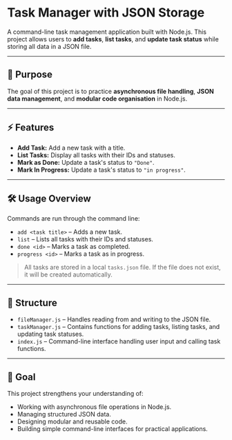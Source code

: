# Task Manager with JSON Storage

A command-line task management application built with Node.js. This project allows users to **add tasks**, **list tasks**, and **update task status** while storing all data in a JSON file.

---

## 📌 Purpose

The goal of this project is to practice **asynchronous file handling**, **JSON data management**, and **modular code organisation** in Node.js.

---

## ⚡ Features

- **Add Task:** Add a new task with a title.  
- **List Tasks:** Display all tasks with their IDs and statuses.  
- **Mark as Done:** Update a task's status to `"Done"`.  
- **Mark In Progress:** Update a task's status to `"in progress"`.  

---

## 🛠 Usage Overview

Commands are run through the command line:

- `add <task title>` – Adds a new task.  
- `list` – Lists all tasks with their IDs and statuses.  
- `done <id>` – Marks a task as completed.  
- `progress <id>` – Marks a task as in progress.  

> All tasks are stored in a local `tasks.json` file. If the file does not exist, it will be created automatically.

---

## 📂 Structure

- `fileManager.js` – Handles reading from and writing to the JSON file.  
- `taskManager.js` – Contains functions for adding tasks, listing tasks, and updating task statuses.  
- `index.js` – Command-line interface handling user input and calling task functions.  

---

## 🎯 Goal

This project strengthens your understanding of:

- Working with asynchronous file operations in Node.js.  
- Managing structured JSON data.  
- Designing modular and reusable code.  
- Building simple command-line interfaces for practical applications.
